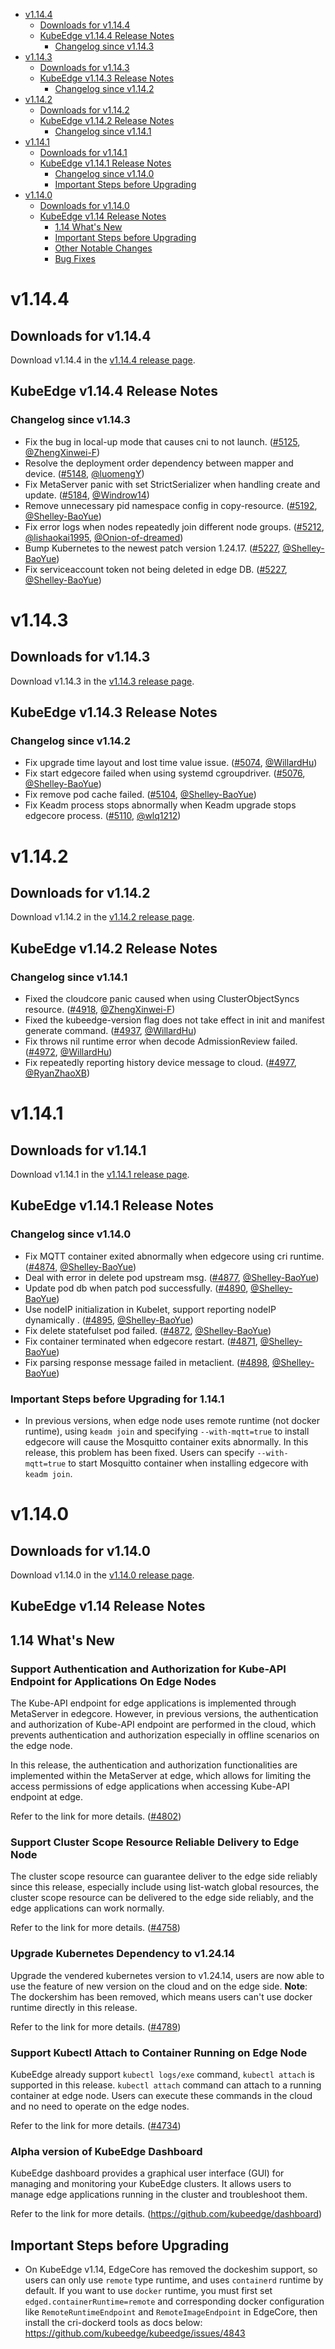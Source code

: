 * [v1.14.4](#v1144)
    * [Downloads for v1.14.4](#downloads-for-v1144)
    * [KubeEdge v1.14.4 Release Notes](#kubeedge-v1144-release-notes)
        * [Changelog since v1.14.3](#changelog-since-v1143)
* [v1.14.3](#v1143)
    * [Downloads for v1.14.3](#downloads-for-v1143)
    * [KubeEdge v1.14.3 Release Notes](#kubeedge-v1143-release-notes)
        * [Changelog since v1.14.2](#changelog-since-v1142)
* [v1.14.2](#v1142)
    * [Downloads for v1.14.2](#downloads-for-v1142)
    * [KubeEdge v1.14.2 Release Notes](#kubeedge-v1142-release-notes)
        * [Changelog since v1.14.1](#changelog-since-v1141)
* [v1.14.1](#v1141)
    * [Downloads for v1.14.1](#downloads-for-v1141)
    * [KubeEdge v1.14.1 Release Notes](#kubeedge-v1141-release-notes)
        * [Changelog since v1.14.0](#changelog-since-v1140)
        * [Important Steps before Upgrading](#important-steps-before-upgrading-for-1141)
* [v1.14.0](#v1140)
    * [Downloads for v1.14.0](#downloads-for-v1140)
    * [KubeEdge v1.14 Release Notes](#kubeedge-v114-release-notes)
        * [1.14 What's New](#114-whats-new)
        * [Important Steps before Upgrading](#important-steps-before-upgrading)
        * [Other Notable Changes](#other-notable-changes)
        * [Bug Fixes](#bug-fixes)

# v1.14.4

## Downloads for v1.14.4

Download v1.14.4 in the [v1.14.4 release page](https://github.com/kubeedge/kubeedge/releases/tag/v1.14.4).

## KubeEdge v1.14.4 Release Notes

### Changelog since v1.14.3

- Fix the bug in local-up mode that causes cni to not launch. ([#5125](https://github.com/kubeedge/kubeedge/pull/5125), [@ZhengXinwei-F](https://github.com/ZhengXinwei-F))
- Resolve the deployment order dependency between mapper and device. ([#5148](https://github.com/kubeedge/kubeedge/pull/5148), [@luomengY](https://github.com/luomengY))
- Fix MetaServer panic with set StrictSerializer when handling create and update. ([#5184](https://github.com/kubeedge/kubeedge/pull/5184), [@Windrow14](https://github.com/Windrow14))
- Remove unnecessary pid namespace config in copy-resource. ([#5192](https://github.com/kubeedge/kubeedge/pull/5192), [@Shelley-BaoYue](https://github.com/Shelley-BaoYue))
- Fix error logs when nodes repeatedly join different node groups. ([#5212](https://github.com/kubeedge/kubeedge/pull/5212), [@lishaokai1995](https://github.com/lishaokai1995), [@Onion-of-dreamed](https://github.com/Onion-of-dreamed))
- Bump Kubernetes to the newest patch version 1.24.17. ([#5227](https://github.com/kubeedge/kubeedge/pull/5227), [@Shelley-BaoYue](https://github.com/Shelley-BaoYue))
- Fix serviceaccount token not being deleted in edge DB. ([#5227](https://github.com/kubeedge/kubeedge/pull/5227), [@Shelley-BaoYue](https://github.com/Shelley-BaoYue))

# v1.14.3

## Downloads for v1.14.3

Download v1.14.3 in the [v1.14.3 release page](https://github.com/kubeedge/kubeedge/releases/tag/v1.14.3).

## KubeEdge v1.14.3 Release Notes

### Changelog since v1.14.2

- Fix upgrade time layout and lost time value issue. ([#5074](https://github.com/kubeedge/kubeedge/pull/5074), [@WillardHu](https://github.com/WillardHu))
- Fix start edgecore failed when using systemd cgroupdriver. ([#5076](https://github.com/kubeedge/kubeedge/pull/5076), [@Shelley-BaoYue](https://github.com/Shelley-BaoYue))
- Fix remove pod cache failed. ([#5104](https://github.com/kubeedge/kubeedge/pull/5104), [@Shelley-BaoYue](https://github.com/Shelley-BaoYue))
- Fix Keadm process stops abnormally when Keadm upgrade stops edgecore process. ([#5110](https://github.com/kubeedge/kubeedge/pull/5110), [@wlq1212](https://github.com/wlq1212))

# v1.14.2

## Downloads for v1.14.2

Download v1.14.2 in the [v1.14.2 release page](https://github.com/kubeedge/kubeedge/releases/tag/v1.14.2).

## KubeEdge v1.14.2 Release Notes

### Changelog since v1.14.1

- Fixed the cloudcore panic caused when using ClusterObjectSyncs resource. ([#4918](https://github.com/kubeedge/kubeedge/pull/4918), [@ZhengXinwei-F](https://github.com/ZhengXinwei-F))
- Fixed the kubeedge-version flag does not take effect in init and manifest generate command. ([#4937](https://github.com/kubeedge/kubeedge/pull/4937), [@WillardHu](https://github.com/WillardHu))
- Fix throws nil runtime error when decode AdmissionReview failed. ([#4972](https://github.com/kubeedge/kubeedge/pull/4972), [@WillardHu](https://github.com/WillardHu))
- Fix repeatedly reporting history device message to cloud. ([#4977](https://github.com/kubeedge/kubeedge/pull/4977), [@RyanZhaoXB](https://github.com/RyanZhaoXB))


# v1.14.1

## Downloads for v1.14.1

Download v1.14.1 in the [v1.14.1 release page](https://github.com/kubeedge/kubeedge/releases/tag/v1.14.1).

## KubeEdge v1.14.1 Release Notes

### Changelog since v1.14.0

- Fix MQTT container exited abnormally when edgecore using cri runtime. ([#4874](https://github.com/kubeedge/kubeedge/pull/4874), [@Shelley-BaoYue](https://github.com/Shelley-BaoYue))
- Deal with error in delete pod upstream msg. ([#4877](https://github.com/kubeedge/kubeedge/pull/4877), [@Shelley-BaoYue](https://github.com/Shelley-BaoYue))
- Update pod db when patch pod successfully. ([#4890](https://github.com/kubeedge/kubeedge/pull/4890), [@Shelley-BaoYue](https://github.com/Shelley-BaoYue))
- Use nodeIP initialization in Kubelet, support reporting nodeIP dynamically . ([#4895](https://github.com/kubeedge/kubeedge/pull/4895), [@Shelley-BaoYue](https://github.com/Shelley-BaoYue))
- Fix delete statefulset pod failed. ([#4872](https://github.com/kubeedge/kubeedge/pull/4872), [@Shelley-BaoYue](https://github.com/Shelley-BaoYue))
- Fix container terminated when edgecore restart. ([#4871](https://github.com/kubeedge/kubeedge/pull/4871), [@Shelley-BaoYue](https://github.com/Shelley-BaoYue))
- Fix parsing response message failed in metaclient. ([#4898](https://github.com/kubeedge/kubeedge/pull/4898), [@Shelley-BaoYue](https://github.com/Shelley-BaoYue))

### Important Steps before Upgrading for 1.14.1
- In previous versions, when edge node uses remote runtime (not docker runtime), using `keadm join` and specifying `--with-mqtt=true` to install edgecore will cause the Mosquitto container exits abnormally. In this release, this problem has been fixed. Users can specify `--with-mqtt=true` to start Mosquitto container when installing edgecore with `keadm join`.


# v1.14.0

## Downloads for v1.14.0

Download v1.14.0 in the [v1.14.0 release page](https://github.com/kubeedge/kubeedge/releases/tag/v1.14.0).

## KubeEdge v1.14 Release Notes

## 1.14 What's New

### Support Authentication and Authorization for Kube-API Endpoint for Applications On Edge Nodes

The Kube-API endpoint for edge applications is implemented through MetaServer in edegcore. However, in previous versions, 
the authentication and authorization of Kube-API endpoint are performed in the cloud, which prevents authentication and authorization 
especially in offline scenarios on the edge node.

In this release, the authentication and authorization functionalities are implemented within the MetaServer at edge, which allows for 
limiting the access permissions of edge applications when accessing Kube-API endpoint at edge.

Refer to the link for more details. ([#4802](https://github.com/kubeedge/kubeedge/pull/4802))

### Support Cluster Scope Resource Reliable Delivery to Edge Node

The cluster scope resource can guarantee deliver to the edge side reliably since this release, 
especially include using list-watch global resources, the cluster scope resource can be delivered to the edge side reliably,
and the edge applications can work normally.

Refer to the link for more details. ([#4758](https://github.com/kubeedge/kubeedge/pull/4758))


### Upgrade Kubernetes Dependency to v1.24.14

Upgrade the vendered kubernetes version to v1.24.14, users are now able to use the feature of new version on the cloud and on the edge side.
**Note**: The dockershim has been removed, which means users can't use docker runtime directly in this release.

Refer to the link for more details. ([#4789](https://github.com/kubeedge/kubeedge/pull/4789))


### Support Kubectl Attach to Container Running on Edge Node

KubeEdge already support `kubectl logs/exe` command, `kubectl attach` is supported in this release.
`kubectl attach` command can attach to a running container at edge node.
Users can execute these commands in the cloud and no need to operate on the edge nodes.

Refer to the link for more details. ([#4734](https://github.com/kubeedge/kubeedge/pull/4734))


### Alpha version of KubeEdge Dashboard

KubeEdge dashboard provides a graphical user interface (GUI) for managing and monitoring your KubeEdge clusters. 
It allows users to manage edge applications running in the cluster and troubleshoot them.

Refer to the link for more details. (https://github.com/kubeedge/dashboard)



## Important Steps before Upgrading

- On KubeEdge v1.14, EdgeCore has removed the dockeshim support, so users can only use `remote` type runtime, and uses `containerd` runtime by default. If you want to use `docker` runtime, you
  must first set `edged.containerRuntime=remote` and corresponding docker configuration like `RemoteRuntimeEndpoint` and `RemoteImageEndpoint` in EdgeCore, then install the cri-dockerd tools as docs below: 
  https://github.com/kubeedge/kubeedge/issues/4843
  
